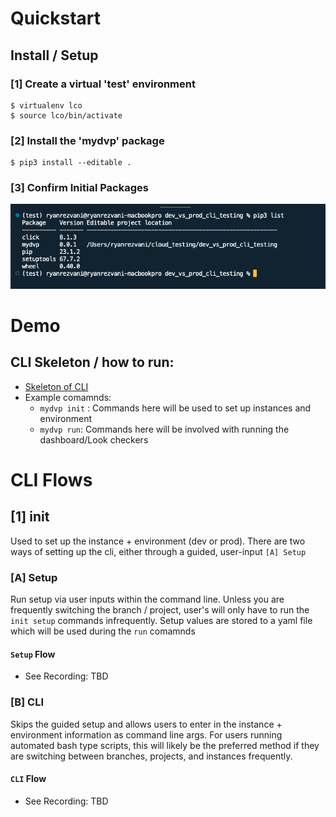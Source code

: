 # Quickstart

## Install / Setup

### [1] Create a virtual 'test' environment
```
$ virtualenv lco   
$ source lco/bin/activate         
```

### [2] Install the 'mydvp' package
```
$ pip3 install --editable .  
```

### [3] Confirm Initial Packages
![install_pic](screenshots/install_pip_list.png)


# Demo 

## CLI Skeleton / how to run:
- [Skeleton of CLI](https://screencast.googleplex.com/cast/NDg0MTUzNzQ0ODk2ODE5Mnw1OGY1ZWJmZi00OQ)
- Example comamnds: 
  - `mydvp init` : Commands here will be used to set up instances and environment
  - `mydvp run`: Commands here will be involved with running the dashboard/Look checkers


# CLI Flows

## [1] init 
Used to set up the instance + environment (dev or prod). There are two ways of setting up the cli, either through a guided, user-input `[A] Setup` 

### [A] Setup
Run setup via user inputs within the command line. Unless you are frequently switching the branch / project, user's will only have to run the `init setup` commands infrequently. Setup values are stored to a yaml file which will be used during the `run` comamnds

#### `Setup` Flow
- See Recording: TBD

### [B] CLI
Skips the guided setup and allows users to enter in the instance + environment information as command line args. For users running automated bash type scripts, this will likely be the preferred method if they are switching between branches, projects, and instances frequently.

####  `CLI` Flow
- See Recording: TBD